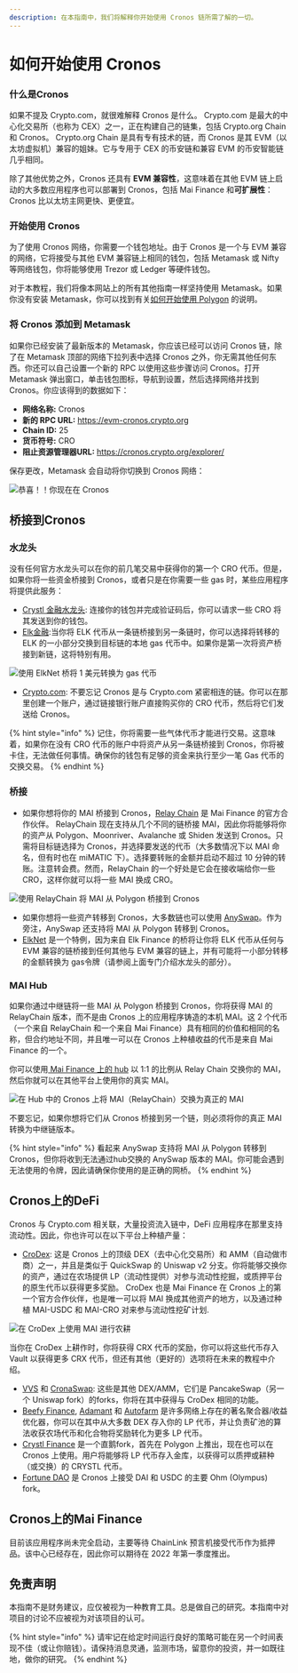 ```yaml
---
description: 在本指南中，我们将解释你开始使用 Cronos 链所需了解的一切。
---
```


# 如何开始使用 Cronos

### 什么是Cronos

如果不提及 Crypto.com，就很难解释 Cronos 是什么。 Crypto.com 是最大的中心化交易所（也称为 CEX）之一，正在构建自己的链集，包括 Crypto.org Chain 和 Cronos。 Crypto.org Chain 是具有专有技术的链，而 Cronos 是其 EVM（以太坊虚拟机）兼容的姐妹。它与专用于 CEX 的币安链和兼容 EVM 的币安智能链几乎相同。

除了其他优势之外，Cronos 还具有 **EVM 兼容性**，这意味着在其他 EVM 链上启动的大多数应用程序也可以部署到 Cronos，包括 Mai Finance 和**可扩展性**：Cronos 比以太坊主网更快、更便宜。

### 开始使用 Cronos

为了使用 Cronos 网络，你需要一个钱包地址。由于 Cronos 是一个与 EVM 兼容的网络，它将接受与其他 EVM 兼容链上相同的钱包，包括 Metamask 或 Nifty 等网络钱包，你将能够使用 Trezor 或 Ledger 等硬件钱包。

对于本教程，我们将像本网站上的所有其他指南一样坚持使用 Metamask。如果你没有安装 Metamask，你可以找到有关[如何开始使用 Polygon](../polygon/how-to-get-started-on-polygon.md) 的说明。

### 将 Cronos 添加到 Metamask

如果你已经安装了最新版本的 Metamask，你应该已经可以访问 Cronos 链，除了在 Metamask 顶部的网络下拉列表中选择 Cronos 之外，你无需其他任何东西。你还可以自己设置一个新的 RPC 以使用这些步骤访问 Cronos。打开 Metamask 弹出窗口，单击钱包图标，导航到设置，然后选择网络并找到 Cronos。你应该得到的数据如下：

* **网络名称:** Cronos
* **新的 RPC URL:** https://evm-cronos.crypto.org
* **Chain ID:** 25
* **货币符号:** CRO
* **阻止资源管理器URL:** https://cronos.crypto.org/explorer/

保存更改，Metamask 会自动将你切换到 Cronos 网络：

![恭喜！！你现在在 Cronos](../../.gitbook/assets/Cronos-onboarding-1.png)

## 桥接到Cronos

### 水龙头

没有任何官方水龙头可以在你的前几笔交易中获得你的第一个 CRO 代币。但是，如果你将一些资金桥接到 Cronos，或者只是在你需要一些 gas 时，某些应用程序将提供此服务：

* [Crystl 金融水龙头](https://cronos.crystl.finance/faucet): 连接你的钱包并完成验证码后，你可以请求一些 CRO 将其发送到你的钱包。
* [Elk金融](https://app.elk.finance/#/elknet):当你将 ELK 代币从一条链桥接到另一条链时，你可以选择将转移的 ELK 的一小部分交换到目标链的本地 gas 代币中。如果你是第一次将资产桥接到新链，这将特别有用。

![使用 ElkNet 桥将 1 美元转换为 gas 代币](../../.gitbook/assets/Cronos-onboarding-2.png)

* [Crypto.com](https://crypto.com): 不要忘记 Cronos 是与 Crypto.com 紧密相连的链。你可以在那里创建一个账户，通过链接银行账户直接购买你的 CRO 代币，然后将它们发送给 Cronos。

{% hint style="info" %}
记住，你将需要一些气体代币才能进行交易。这意味着，如果你在没有 CRO 代币的账户中将资产从另一条链桥接到 Cronos，你将被卡住，无法做任何事情。确保你的钱包有足够的资金来执行至少一笔 Gas 代币的交换交易。
{% endhint %}

### 桥接

* 如果你想将你的 MAI 桥接到 Cronos，[Relay Chain](https://app.relaychain.com/transfer#/) 是 Mai Finance 的官方合作伙伴。 RelayChain 现在支持从几个不同的链桥接 MAI，因此你将能够将你的资产从 Polygon、Moonriver、Avalanche 或 Shiden 发送到 Cronos。只需将目标链选择为 Cronos，并选择要发送的代币（大多数情况下以 MAI 命名，但有时也在 miMATIC 下）。选择要转账的金额并启动不超过 10 分钟的转账。注意转会费。然而，RelayChain 的一个好处是它会在接收端给你一些 CRO，这样你就可以将一些 MAI 换成 CRO。

![使用 RelayChain 将 MAI 从 Polygon 桥接到 Cronos](../../.gitbook/assets/Cronos-onboarding-3.png)

* 如果你想将一些资产转移到 Cronos，大多数链也可以使用 [AnySwap](https://anyswap.exchange/#/router)。作为旁注，AnySwap 还支持将 MAI 从 Polygon 转移到 Cronos。
* [ElkNet](https://app.elk.finance/#/elknet) 是一个特例，因为来自 Elk Finance 的桥将让你将 ELK 代币从任何与 EVM 兼容的链桥接到任何其他与 EVM 兼容的链上，并有可能将一小部分转移的金额转换为 gas令牌（请参阅上面专门介绍水龙头的部分）。

### MAI Hub

如果你通过中继链将一些 MAI 从 Polygon 桥接到 Cronos，你将获得 MAI 的 RelayChain 版本，而不是由 Cronos 上的应用程序铸造的本机 MAI。这 2 个代币（一个来自 RelayChain 和一个来自 Mai Finance）具有相同的价值和相同的名称，但合约地址不同，并且唯一可以在 Cronos 上种植收益的代币是来自 Mai Finance 的一个。

你可以使用[ Mai Finance 上的 hub](https://app.mai.finance/hub) 以 1:1 的比例从 Relay Chain 交换你的 MAI，然后你就可以在其他平台上使用你的真实 MAI。

![在 Hub 中的 Cronos 上将 MAI（RelayChain）交换为真正的 MAI](../../.gitbook/assets/Cronos-onboarding-4.png)

不要忘记，如果你想将它们从 Cronos 桥接到另一个链，则必须将你的真正 MAI 转换为中继链版本。

{% hint style="info" %}
看起来 AnySwap 支持将 MAI 从 Polygon 转移到 Cronos，但你将收到无法通过hub交换的 AnySwap 版本的 MAI。你可能会遇到无法使用的令牌，因此请确保你使用的是正确的网桥。
{% endhint %}

## Cronos上的DeFi

Cronos 与 Crypto.com 相关联，大量投资流入链中，DeFi 应用程序在那里支持流动性。因此，你也许可以在以下平台上种植产量：

* [CroDex](https://swap.crodex.app/#/swap): 这是 Cronos 上的顶级 DEX（去中心化交易所）和 AMM（自动做市商）之一，并且是类似于 QuickSwap 的 Uniswap v2 分支。你将能够交换你的资产，通过在农场提供 LP（流动性提供）对参与流动性挖掘，或质押平台的原生代币以获得更多奖励。 CroDex 也是 Mai Finance 在 Cronos 上的第一个官方合作伙伴，也是唯一可以将 MAI 换成其他资产的地方，以及通过种植 MAI-USDC 和 MAI-CRO 对来参与流动性挖矿计划.

![在 CroDex 上使用 MAI 进行农耕](../../.gitbook/assets/Cronos-onboarding-5.png)

当你在 CroDex 上耕作时，你将获得 CRX 代币的奖励，你可以将这些代币存入 Vault 以获得更多 CRX 代币，但还有其他（更好的）选项将在未来的教程中介绍。

* [VVS](https://vvs.finance) 和 [CronaSwap](https://app.cronaswap.org): 这些是其他 DEX/AMM，它们是 PancakeSwap（另一个 Uniswap fork）的forks，你将在其中获得与 CroDex 相同的功能。
* [Beefy Finance](https://app.beefy.finance/#/cronos), [Adamant](https://adamant.finance) 和 [Autofarm](https://autofarm.network/cronos/) 是许多网络上存在的著名聚合器/收益优化器，你可以在其中从大多数 DEX 存入你的 LP 代币，并让负责矿池的算法收获农场代币和化合物将奖励转化为更多 LP 代币。
* [Crystl Finance](https://cronos.crystl.finance) 是一个直鹅fork，首先在 Polygon 上推出，现在也可以在 Cronos 上使用。用户将能够将 LP 代币存入金库，以获得可以质押或耕种（或交换）的 CRYSTL 代币。
* [Fortune DAO](https://www.fortunedao.com/#/) 是 Cronos 上接受 DAI 和 USDC 的主要 Ohm (Olympus) fork。

## Cronos上的Mai Finance

目前该应用程序尚未完全启动，主要等待 ChainLink 预言机接受代币作为抵押品。该中心已经存在，因此你可以期待在 2022 年第一季度推出。

## 免责声明

本指南不是财务建议，应仅被视为一种教育工具。总是做自己的研究。本指南中对项目的讨论不应被视为对该项目的认可。

{% hint style="info" %}
请牢记在给定时间运行良好的策略可能在另一个时间表现不佳（或让你赔钱）。请保持消息灵通，监测市场，留意你的投资，并一如既往地，做你的研究。
{% endhint %}
